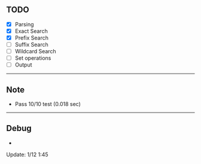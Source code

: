 TODO
---

- [x] Parsing
- [x] Exact Search
- [x] Prefix Search
- [ ] Suffix Search
- [ ] Wildcard Search
- [ ] Set operations
- [ ] Output

---

Note
---
* Pass 10/10 test (0.018 sec)

---

Debug
---

* 

Update: 1/12 1:45
